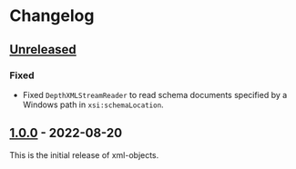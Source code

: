 # Changelog

## [Unreleased]
### Fixed
- Fixed `DepthXMLStreamReader` to read schema documents specified by a Windows path in `xsi:schemaLocation`.

## [1.0.0] - 2022-08-20
This is the initial release of xml-objects.

[Unreleased]: https://github.com/xmlobjects/xml-objects/compare/v1.0.0...HEAD
[1.0.0]: https://github.com/xmlobjects/xml-objects/releases/tag/v1.0.0